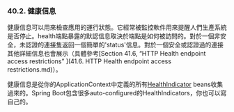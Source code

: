 ### 40.2. 健康信息

健康信息可以用來檢查應用的運行狀態。它經常被監控軟件用來提醒人們生產系統是否停止。health端點暴露的默認信息取決於端點是如何被訪問的。對於一個非安全，未認證的連接隻返回一個簡單的'status'信息。對於一個安全或認證過的連接其他詳細信息也會展示（具體參考[Section 41.6, “HTTP Health endpoint access restrictions” ](41.6. HTTP Health endpoint access restrictions.md)）。

健康信息是從你的ApplicationContext中定義的所有[HealthIndicator](http://github.com/spring-projects/spring-boot/tree/master/spring-boot-actuator/src/main/java/org/springframework/boot/actuate/health/HealthIndicator.java) beans收集過來的。Spring Boot包含很多auto-configured的HealthIndicators，你也可以寫自己的。
